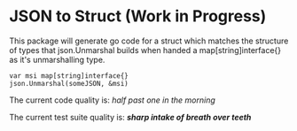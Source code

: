 # JSON to Struct (Work in Progress)

This package will generate go code for a struct which matches the structure of types that json.Unmarshal builds when handed a map[string]interface{} as it's unmarshalling type.

    var msi map[string]interface{}
    json.Unmarshal(someJSON, &msi)

The current code quality is: _half past one in the morning_

The current test suite quality is: ___sharp intake of breath over teeth___
